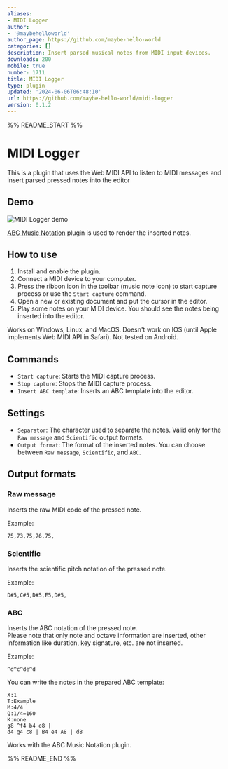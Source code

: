 ```yaml
---
aliases:
- MIDI Logger
author:
- '@maybehelloworld'
author_page: https://github.com/maybe-hello-world
categories: []
description: Insert parsed musical notes from MIDI input devices.
downloads: 200
mobile: true
number: 1711
title: MIDI Logger
type: plugin
updated: '2024-06-06T06:48:10'
url: https://github.com/maybe-hello-world/midi-logger
version: 0.1.2
---
```


%% README_START %%

# MIDI Logger

This is a plugin that uses the Web MIDI API to listen to MIDI messages and insert parsed pressed notes into the editor

## Demo

![MIDI Logger demo](https://raw.githubusercontent.com/maybe-hello-world/midi-logger/HEAD/resources/demo.gif)

[ABC Music Notation](https://github.com/abcjs-music/obsidian-plugin-abcjs) plugin is used to render the inserted notes.

## How to use

1. Install and enable the plugin.
2. Connect a MIDI device to your computer.
3. Press the ribbon icon in the toolbar (music note icon) to start capture process or use the `Start capture` command.
4. Open a new or existing document and put the cursor in the editor.
5. Play some notes on your MIDI device. You should see the notes being inserted into the editor.

Works on Windows, Linux, and MacOS. Doesn't work on IOS (until Apple implements Web MIDI API in Safari). Not tested on Android.

## Commands

- `Start capture`: Starts the MIDI capture process.
- `Stop capture`: Stops the MIDI capture process.
- `Insert ABC template`: Inserts an ABC template into the editor.

## Settings

- `Separator`: The character used to separate the notes. Valid only for the `Raw message` and `Scientific` output formats.  
- `Output format`: The format of the inserted notes. You can choose between `Raw message`, `Scientific`, and `ABC`.  

## Output formats

### Raw message

Inserts the raw MIDI code of the pressed note.

Example:
```
75,73,75,76,75,
```

### Scientific

Inserts the scientific pitch notation of the pressed note.

Example:
```
D#5,C#5,D#5,E5,D#5,
```

### ABC

Inserts the ABC notation of the pressed note.  
Please note that only note and octave information are inserted, other information like duration, key signature, etc. are not inserted. 

Example:
```
^d^c^de^d 
```

You can write the notes in the prepared ABC template:

```music-abc
X:1
T:Example
M:4/4
Q:1/4=160
K:none
g8 ^f4 b4 e8 |
d4 g4 c8 | B4 e4 A8 | d8
```

Works with the ABC Music Notation plugin.


%% README_END %%